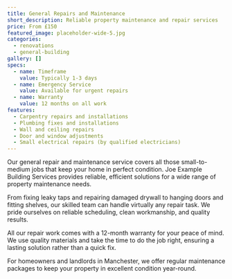 ```yaml
---
title: General Repairs and Maintenance
short_description: Reliable property maintenance and repair services
price: From £150
featured_image: placeholder-wide-5.jpg
categories:
  - renovations
  - general-building
gallery: []
specs:
  - name: Timeframe
    value: Typically 1-3 days
  - name: Emergency Service
    value: Available for urgent repairs
  - name: Warranty
    value: 12 months on all work
features:
  - Carpentry repairs and installations
  - Plumbing fixes and installations
  - Wall and ceiling repairs
  - Door and window adjustments
  - Small electrical repairs (by qualified electricians)
---
```


Our general repair and maintenance service covers all those small-to-medium jobs that keep your home in perfect condition. Joe Example Building Services provides reliable, efficient solutions for a wide range of property maintenance needs.

From fixing leaky taps and repairing damaged drywall to hanging doors and fitting shelves, our skilled team can handle virtually any repair task. We pride ourselves on reliable scheduling, clean workmanship, and quality results.

All our repair work comes with a 12-month warranty for your peace of mind. We use quality materials and take the time to do the job right, ensuring a lasting solution rather than a quick fix.

For homeowners and landlords in Manchester, we offer regular maintenance packages to keep your property in excellent condition year-round.